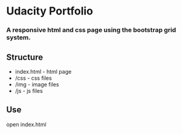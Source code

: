 # Udacity Portfolio
### A responsive html and css page using the bootstrap grid system.

## Structure
* index.html - html page
* /css - css files
* /img - image files
* /js - js files

## Use
open index.html